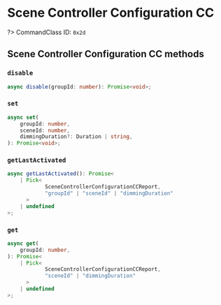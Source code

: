# Scene Controller Configuration CC

?> CommandClass ID: `0x2d`

## Scene Controller Configuration CC methods

### `disable`

```ts
async disable(groupId: number): Promise<void>;
```

### `set`

```ts
async set(
	groupId: number,
	sceneId: number,
	dimmingDuration?: Duration | string,
): Promise<void>;
```

### `getLastActivated`

```ts
async getLastActivated(): Promise<
	| Pick<
			SceneControllerConfigurationCCReport,
			"groupId" | "sceneId" | "dimmingDuration"
	  >
	| undefined
>;
```

### `get`

```ts
async get(
	groupId: number,
): Promise<
	| Pick<
			SceneControllerConfigurationCCReport,
			"sceneId" | "dimmingDuration"
	  >
	| undefined
>;
```
